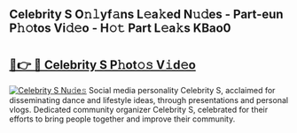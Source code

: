 ## Celebrity S O𝚗𝚕yf𝚊ns L𝚎a𝚔ed N𝚞𝚍es - Part-eun P𝚑𝚘tos Vi𝚍𝚎o - H𝚘𝚝 Part L𝚎a𝚔s KBao0

# <h2><a href="http://kf5nby.oniu.top/?m=Celebrity+S">🔗👉 🔴 Celebrity S P𝚑ot𝚘𝚜 V𝚒d𝚎o</a></h2>

[![Celebrity S Nu𝚍e𝚜](https://i.imgur.com/0qMVB7G.gif)](http://kf5nby.oniu.top/?m=Celebrity+S)
Social media personality Celebrity S, acclaimed for disseminating dance and lifestyle ideas, through presentations and personal vlogs. Dedicated community organizer Celebrity S, celebrated for their efforts to bring people together and improve their community.  
